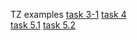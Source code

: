 TZ examples
<a href="https://github.com/vladeismont/adukarSpring/tree/main/task3-1">task 3-1</a>
<a href="https://github.com/vladeismont/adukarSpring/tree/main/task4">task 4</a>
<br>
<a href="https://github.com/vladeismont/adukarSpring/tree/main/task5.1">task 5.1</a>
<a href="https://github.com/vladeismont/adukarSpring/tree/main/task%205.2">task 5.2</a>
